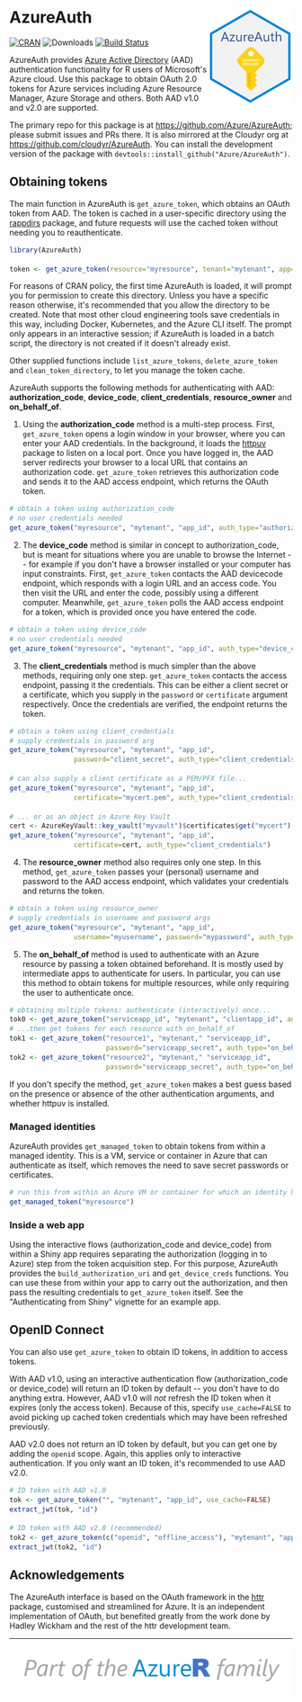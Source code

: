 # AzureAuth <img src="man/figures/logo.png" align="right" width=150 />

[![CRAN](https://www.r-pkg.org/badges/version/AzureAuth)](https://cran.r-project.org/package=AzureAuth)
![Downloads](https://cranlogs.r-pkg.org/badges/AzureAuth)
<a href="https://asiadatascience.visualstudio.com/AzureR/_build/latest?definitionId=2&branchName=master"><img src="https://asiadatascience.visualstudio.com/AzureR/_apis/build/status/Azure.AzureAuth?branchName=master" alt="Build Status" /></a>

AzureAuth provides [Azure Active Directory](https://docs.microsoft.com/azure/active-directory/develop/) (AAD) authentication functionality for R users of Microsoft's Azure cloud. Use this package to obtain OAuth 2.0 tokens for Azure services including Azure Resource Manager, Azure Storage and others. Both AAD v1.0 and v2.0 are supported.

The primary repo for this package is at https://github.com/Azure/AzureAuth; please submit issues and PRs there. It is also mirrored at the Cloudyr org at https://github.com/cloudyr/AzureAuth. You can install the development version of the package with `devtools::install_github("Azure/AzureAuth")`.

## Obtaining tokens

The main function in AzureAuth is `get_azure_token`, which obtains an OAuth token from AAD. The token is cached in a user-specific directory using the [rappdirs](https://github.com/r-lib/rappdirs) package, and future requests will use the cached token without needing you to reauthenticate.

```r
library(AzureAuth)

token <- get_azure_token(resource="myresource", tenant="mytenant", app="app_id", ...)
```

For reasons of CRAN policy, the first time AzureAuth is loaded, it will prompt you for permission to create this directory. Unless you have a specific reason otherwise, it's recommended that you allow the directory to be created. Note that most other cloud engineering tools save credentials in this way, including Docker, Kubernetes, and the Azure CLI itself. The prompt only appears in an interactive session; if AzureAuth is loaded in a batch script, the directory is not created if it doesn't already exist.

Other supplied functions include `list_azure_tokens`, `delete_azure_token` and `clean_token_directory`, to let you manage the token cache.

AzureAuth supports the following methods for authenticating with AAD: **authorization_code**, **device_code**, **client_credentials**, **resource_owner** and **on_behalf_of**.

1. Using the **authorization_code** method is a multi-step process. First, `get_azure_token` opens a login window in your browser, where you can enter your AAD credentials. In the background, it loads the [httpuv](https://github.com/rstudio/httpuv) package to listen on a local port. Once you have logged in, the AAD server redirects your browser to a local URL that contains an authorization code. `get_azure_token` retrieves this authorization code and sends it to the AAD access endpoint, which returns the OAuth token.

```r
# obtain a token using authorization_code
# no user credentials needed
get_azure_token("myresource", "mytenant", "app_id", auth_type="authorization_code")
```

2. The **device_code** method is similar in concept to authorization_code, but is meant for situations where you are unable to browse the Internet -- for example if you don't have a browser installed or your computer has input constraints. First, `get_azure_token` contacts the AAD devicecode endpoint, which responds with a login URL and an access code. You then visit the URL and enter the code, possibly using a different computer. Meanwhile, `get_azure_token` polls the AAD access endpoint for a token, which is provided once you have entered the code.

```r
# obtain a token using device_code
# no user credentials needed
get_azure_token("myresource", "mytenant", "app_id", auth_type="device_code")
```

3. The **client_credentials** method is much simpler than the above methods, requiring only one step. `get_azure_token` contacts the access endpoint, passing it the credentials. This can be either a client secret or a certificate, which you supply in the `password` or `certificate` argument respectively. Once the credentials are verified, the endpoint returns the token.

```r
# obtain a token using client_credentials
# supply credentials in password arg
get_azure_token("myresource", "mytenant", "app_id",
                password="client_secret", auth_type="client_credentials")

# can also supply a client certificate as a PEM/PFX file...
get_azure_token("myresource", "mytenant", "app_id",
                certificate="mycert.pem", auth_type="client_credentials")

# ... or as an object in Azure Key Vault
cert <- AzureKeyVault::key_vault("myvault")$certificates$get("mycert")
get_azure_token("myresource", "mytenant", "app_id",
                certificate=cert, auth_type="client_credentials")
```

4. The **resource_owner** method also requires only one step. In this method, `get_azure_token` passes your (personal) username and password to the AAD access endpoint, which validates your credentials and returns the token.

```r
# obtain a token using resource_owner
# supply credentials in username and password args
get_azure_token("myresource", "mytenant", "app_id",
                username="myusername", password="mypassword", auth_type="resource_owner")
```

5. The **on_behalf_of** method is used to authenticate with an Azure resource by passing a token obtained beforehand. It is mostly used by intermediate apps to authenticate for users. In particular, you can use this method to obtain tokens for multiple resources, while only requiring the user to authenticate once.

```r
# obtaining multiple tokens: authenticate (interactively) once...
tok0 <- get_azure_token("serviceapp_id", "mytenant", "clientapp_id", auth_type="authorization_code")
# ...then get tokens for each resource with on_behalf_of
tok1 <- get_azure_token("resource1", "mytenant," "serviceapp_id",
                        password="serviceapp_secret", auth_type="on_behalf_of", on_behalf_of=tok0)
tok2 <- get_azure_token("resource2", "mytenant," "serviceapp_id",
                        password="serviceapp_secret", auth_type="on_behalf_of", on_behalf_of=tok0)
```

If you don't specify the method, `get_azure_token` makes a best guess based on the presence or absence of the other authentication arguments, and whether httpuv is installed.

### Managed identities

AzureAuth provides `get_managed_token` to obtain tokens from within a managed identity. This is a VM, service or container in Azure that can authenticate as itself, which removes the need to save secret passwords or certificates.

```r
# run this from within an Azure VM or container for which an identity has been setup
get_managed_token("myresource")
```

### Inside a web app

Using the interactive flows (authorization_code and device_code) from within a Shiny app requires separating the authorization (logging in to Azure) step from the token acquisition step. For this purpose, AzureAuth provides the `build_authorization_uri` and `get_device_creds` functions. You can use these from within your app to carry out the authorization, and then pass the resulting credentials to `get_azure_token` itself. See the "Authenticating from Shiny" vignette for an example app.

## OpenID Connect

You can also use `get_azure_token` to obtain ID tokens, in addition to access tokens.

With AAD v1.0, using an interactive authentication flow (authorization_code or device_code) will return an ID token by default -- you don't have to do anything extra. However, AAD v1.0 will _not_ refresh the ID token when it expires (only the access token). Because of this, specify `use_cache=FALSE` to avoid picking up cached token credentials which may have been refreshed previously.

AAD v2.0 does not return an ID token by default, but you can get one by adding the `openid` scope. Again, this applies only to interactive authentication. If you only want an ID token, it's recommended to use AAD v2.0.

```r
# ID token with AAD v1.0
tok <- get_azure_token("", "mytenant", "app_id", use_cache=FALSE)
extract_jwt(tok, "id")

# ID token with AAD v2.0 (recommended)
tok2 <- get_azure_token(c("openid", "offline_access"), "mytenant", "app_id", version=2)
extract_jwt(tok2, "id")
```

## Acknowledgements

The AzureAuth interface is based on the OAuth framework in the [httr](https://github.com/r-lib/httr) package, customised and streamlined for Azure. It is an independent implementation of OAuth, but benefited greatly from the work done by Hadley Wickham and the rest of the httr development team.

----
<p align="center"><a href="https://github.com/Azure/AzureR"><img src="https://github.com/Azure/AzureR/raw/master/images/logo2.png" width=800 /></a></p>

